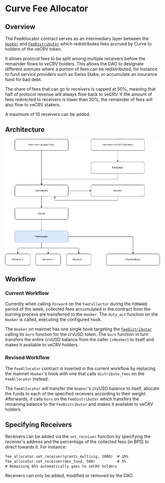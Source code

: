 # Curve Fee Allocator

## Overview

The FeeAllocator contract serves as an intermediary layer between the [`Hooker`](https://docs.curve.finance/fees/Hooker/) and [`FeeDistributor`](https://docs.curve.finance/fees/FeeDistributor/) which redistributes fees accrued by Curve to holders of the veCRV token.

It allows protocol fees to be split among multiple receivers before the remainder flows to veCRV holders. This allows the DAO to designate different avenues where a portion of fees can be redistributed, for instance to fund service providers such as Swiss Stake, or accumulate an insurance fund for bad debt.

The share of fees that can go to receivers is capped at 50%, meaning that half of protocol revenue will always flow back to veCRV. If the amount of fees redirected to receivers is lower than 50%, the remainder of fees will also flow to veCRV stakers.

A maximum of 10 receivers can be added.

## Architecture

![fee_allocation_diagram.png](fee_allocation_diagram.png)

## Workflow

### Current Workflow

Currently when calling `forward` on the `FeeCollector` during the `FORWARD` period of the week, collected fees accumulated in the contract from the burning process are transferred to the `Hooker`. The `duty_act` function on the `Hooker` is called, executing the configured hook.

The `Hooker` on mainnet has one single hook targeting the [`FeeDistributor`](https://etherscan.io/address/0xD16d5eC345Dd86Fb63C6a9C43c517210F1027914#code) calling its `burn` function for the crvUSD token. The `burn` function in turn transfers the entire crvUSD balance from the caller (=`Hooker`) to itself and makes it available to veCRV holders. 

### Revised Workflow

The `FeeAllocator` contract is inserted in the current workflow by replacing the mainnet `Hooker`'s hook with one that calls `distribute_fees` on the `FeeAllocator` instead.

The `FeeAllocator` will transfer the `Hooker`'s crvUSD balance to itself, allocate the funds to each of the specified receivers according to their weight. Afterwards, it calls `burn` on the `FeeDistributor` which transfers the remaining balance to the `FeeDistributor` and makes it available to veCRV holders.

## Specifying Receivers

Receivers can be added via the `set_receiver` function by specifying the receiver's address and the percentage of the collected fees (in BPS) to direct towards it. For instance:

```
fee_allocator.set_receiver(grants_multisig, 1000)  # 10%
fee_allocator.set_receiver(dev_fund, 500)          # 5%
# Remaining 85% automatically goes to veCRV holders
```

Receivers can only be added, modified or removed by the DAO. 